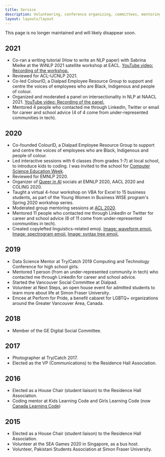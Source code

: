 ```yaml
---
title: Service
description: Volunteering, conference organizing, committees, mentoring
layout: layouts/layout
---
```


This page is no longer maintained and will likely disappear soon.

<div class="section">

## 2021

- Co-ran a writing tutorial (How to write an NLP paper) with Sabrina
  Mielke at the WiNLP 2021 satellite workshop at EACL. [YouTube video:
  Recording of the
  workshop.](https://www.youtube.com/watch?v=ev3eb9YOIHM)
- Reviewed for ACL-IJCNLP 2021.
- Co-led ColourID, a Dialpad Employee Resource Group to support and
  centre the voices of employees who are Black, Indigenous and people
  of colour.
- Organized and moderated a panel on intersectionality in NLP at NAACL 2021. [YouTube video: Recording of the
  panel.](https://www.youtube.com/watch?v=cryfXlYWWp8)
- Mentored 4 people who contacted me through LinkedIn, Twitter or
  email for career and school advice (4 of 4 come from
  under-represented communities in tech).

</div>

<div class="section">

## 2020

- Co-founded ColourID, a Dialpad Employee Resource Group to support
  and centre the voices of employees who are Black, Indigenous and
  people of colour.
- Led interactive sessions with 6 classes (from grades 1-7) at local
  school, to introduce kids to coding. I was invited to the school for
  [Computer Science Education Week](https://www.csedweek.org/).
- Reviewed for EMNLP 2020.
- Organizer of [Queer in AI](https://sites.google.com/view/queer-in-ai/) socials at EMNLP
  2020, AACL 2020 and COLING 2020.
- Taught a virtual 4-hour workshop on VBA for Excel to 15 business
  students, as part of the Young Women in Business WISE program's
  Spring 2020 workshop series.
- Moderated group mentoring sessions at [ACL
  2020](https://acl2020.org/).
- Mentored 11 people who contacted me through LinkedIn or Twitter for
  career and school advice (6 of 11 come from under-represented
  communities in tech).
- Created copylefted linguistics-related emoji. [Image: waveform
  emoji.](/static/img/waveform.png) [Image: spectrogram
  emoji.](/static/img/spectrogram.png) [Image: syntax tree
  emoji.](/static/img/syntax-tree.png)

</div>

<div class="section">

## 2019

- Data Science Mentor at Try/Catch 2019 Computing and Technology
  Conference for high school girls.
- Mentored 1 person (from an under-represented community in tech) who
  contacted me through LinkedIn for career and school advice.
- Started the Vancouver Social Committee at Dialpad.
- Volunteer at Next Steps, an open house event for admitted students
  to learn more about life at Simon Fraser University.
- Emcee at Perform for Pride, a benefit cabaret for LGBTQ+
  organizations around the Greater Vancouver Area, Canada.

</div>

<div class="section">

## 2018

- Member of the GE Digital Social Committee.

</div>

<div class="section">

## 2017

- Photographer at Try/Catch 2017.
- Elected as the VP (Communications) to the Residence Hall
  Association.

</div>

<div class="section">

## 2016

- Elected as a House Chair (student liaison) to the Residence Hall
  Association.
- Coding mentor at Kids Learning Code and Girls Learning Code (now
  [Canada Learning Code](https://www.canadalearningcode.ca/))

</div>

<div class="section">

## 2015

- Elected as a House Chair (student liaison) to the Residence Hall
  Association.
- Volunteer at the SEA Games 2020 in Singapore, as a bus host.
- Volunteer, Pakistani Students Association at Simon Fraser
  University.

</div>
